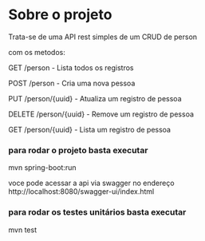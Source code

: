 # Sobre o projeto

Trata-se de uma API rest simples de um CRUD de person

com os metodos:

GET /person - Lista todos os registros

POST /person - Cria uma nova pessoa

PUT /person/{uuid} - Atualiza um registro de pessoa

DELETE /person/{uuid} - Remove um registro de pessoa

GET /person/{uuid} - Lista um registro de pessoa

### para rodar o projeto basta executar
mvn spring-boot:run

voce pode acessar a api via swagger no endereço http://localhost:8080/swagger-ui/index.html

### para rodar os testes unitários basta executar
mvn test


